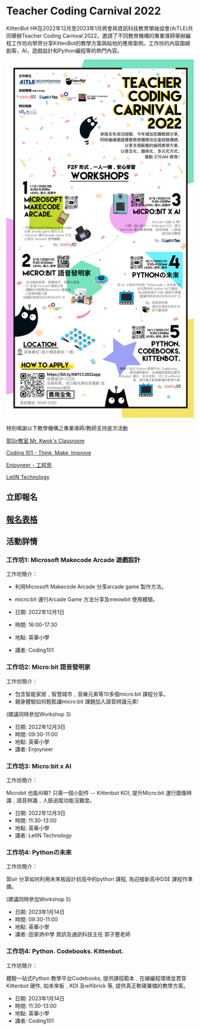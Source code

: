 # Teacher Coding Carnival 2022

KittenBot HK在2022年12月至2023年1月將會與資訊科技教育領袖協會(AiTLE)共同舉辦Teacher Coding Carnival 2022，邀請了不同教育機構的專業導師舉辦編程工作坊向學界分享KittenBot的教學方案與貼地的應用案例。工作坊的內容圍繞創客，AI，遊戲設計和Python編程等的熱門內容。

![](./images/carnival_poster.jpg)

特別鳴謝以下教學機構之專業導師/教師支持是次活動

[郭Sir教室 Mr. Kwok's Classroom](https://www.facebook.com/kwoksirclassroom)

[Coding 101 - Think, Make, Improve](https://www.facebook.com/coding101.hk/)

[Enjoyneer - 工程思](https://www.facebook.com/enjoyneerhk/)

[LetIN Technology](https://www.facebook.com/letintec/)

## 立即報名

## [報名表格](https://docs.google.com/forms/d/e/1FAIpQLSfArqQTTiLu8duHVkLoHdeP5x81k6a6l_RAIbFnhwlgNSUN_Q/viewform?usp=sf_link)

## 活動詳情

### 工作坊1: Microsoft Makecode Arcade 遊戲設計

工作坊簡介：

- 利用Microsoft Makecode Arcade 分享arcade game 製作方法。
- micro:bit 運行Arcade Game 方法分享及meowbit 使用體驗。

- 日期: 2022年12月1日
- 時間: 16:00-17:30
- 地點: 英華小學
- 講者: Coding101

### 工作坊2: Micro:bit 語音發明家

工作坊簡介：

- 包含智能家居﹑智慧城巿﹑音樂元素等10多個micro:bit 課程分享。
- 親身體驗如何輕鬆讓micro:bit 課題加入語音辨識元素!

(建議同時參加Workshop 3)

- 日期: 2022年12月3日
- 時間: 09:30-11:00
- 地點: 英華小學
- 講者: Enjoyneer

### 工作坊3: Micro:bit x AI

工作坊簡介：

Microbit 也能AI嘛? 
只需一個小配件 -- Kittenbot KOI, 提升Micro:bit 運行圖像辨識﹑語音辨識﹑人臉追蹤功能沒難度。

- 日期: 2022年12月3日
- 時間: 11:30-13:00
- 地點: 英華小學
- 講者: LetIN Technology

### 工作坊4: Pythonの未來

工作坊簡介：

郭sir 分享如何利用未來板設計初高中的python 課程, 為迎接新高中DSE 課程作準備。

(建議同時參加Workshop 5)


- 日期: 2023年1月14日
- 時間: 09:30-11:00
- 地點: 英華小學
- 講者: 田家炳中學 資訊及通訊科技主任 郭子豐老師

### 工作坊4: Python. Codebooks. Kittenbot.

工作坊簡介：

體驗一站式Python 教學平台Codebooks, 提供課程範本﹑在線編程環境並貫穿Kittenbot 硬件, 如未來板﹑KOI  及wifibrick 等, 提供真正軟硬兼備的教學方案。

- 日期: 2023年1月14日
- 時間: 11:30-13:00
- 地點: 英華小學
- 講者: Coding101